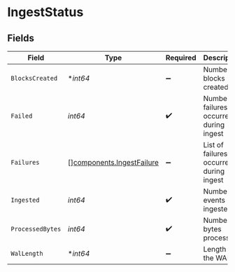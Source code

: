 # IngestStatus


## Fields

| Field                                                                  | Type                                                                   | Required                                                               | Description                                                            |
| ---------------------------------------------------------------------- | ---------------------------------------------------------------------- | ---------------------------------------------------------------------- | ---------------------------------------------------------------------- |
| `BlocksCreated`                                                        | **int64*                                                               | :heavy_minus_sign:                                                     | Number of blocks created                                               |
| `Failed`                                                               | *int64*                                                                | :heavy_check_mark:                                                     | Number of failures that occurred during ingest                         |
| `Failures`                                                             | [][components.IngestFailure](../../models/components/ingestfailure.md) | :heavy_minus_sign:                                                     | List of failures that occurred during ingest                           |
| `Ingested`                                                             | *int64*                                                                | :heavy_check_mark:                                                     | Number of events ingested                                              |
| `ProcessedBytes`                                                       | *int64*                                                                | :heavy_check_mark:                                                     | Number of bytes processed                                              |
| `WalLength`                                                            | **int64*                                                               | :heavy_minus_sign:                                                     | Length of the WAL                                                      |